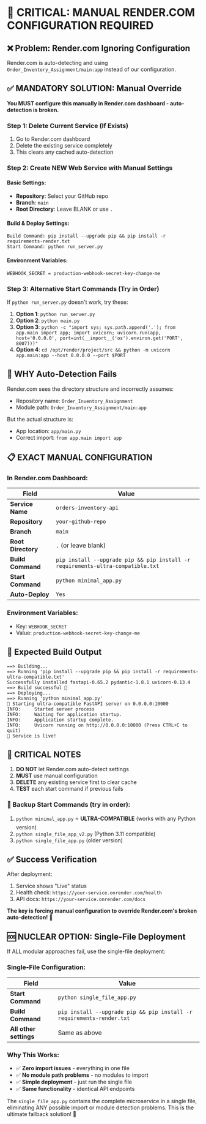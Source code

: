 # 🚨 CRITICAL: MANUAL RENDER.COM CONFIGURATION REQUIRED

## ❌ Problem: Render.com Ignoring Configuration

Render.com is auto-detecting and using `Order_Inventory_Assignment/main:app` instead of our configuration.

## ✅ MANDATORY SOLUTION: Manual Override

**You MUST configure this manually in Render.com dashboard - auto-detection is broken.**

### Step 1: Delete Current Service (If Exists)
1. Go to Render.com dashboard
2. Delete the existing service completely
3. This clears any cached auto-detection

### Step 2: Create NEW Web Service with Manual Settings

#### Basic Settings:
- **Repository**: Select your GitHub repo
- **Branch**: `main`
- **Root Directory**: Leave BLANK or use `.`

#### Build & Deploy Settings:
```
Build Command: pip install --upgrade pip && pip install -r requirements-render.txt
Start Command: python run_server.py
```

#### Environment Variables:
```
WEBHOOK_SECRET = production-webhook-secret-key-change-me
```

### Step 3: Alternative Start Commands (Try in Order)

If `python run_server.py` doesn't work, try these:

1. **Option 1**: `python run_server.py`
2. **Option 2**: `python main.py` 
3. **Option 3**: `python -c "import sys; sys.path.append('.'); from app.main import app; import uvicorn; uvicorn.run(app, host='0.0.0.0', port=int(__import__('os').environ.get('PORT', 8007)))"`
4. **Option 4**: `cd /opt/render/project/src && python -m uvicorn app.main:app --host 0.0.0.0 --port $PORT`

## 🔧 WHY Auto-Detection Fails

Render.com sees the directory structure and incorrectly assumes:
- Repository name: `Order_Inventory_Assignment` 
- Module path: `Order_Inventory_Assignment/main:app`

But the actual structure is:
- App location: `app/main.py`
- Correct import: `from app.main import app`

## 📋 EXACT MANUAL CONFIGURATION

### In Render.com Dashboard:

| Field | Value |
|-------|--------|
| **Service Name** | `orders-inventory-api` |
| **Repository** | `your-github-repo` |
| **Branch** | `main` |
| **Root Directory** | `.` (or leave blank) |
| **Build Command** | `pip install --upgrade pip && pip install -r requirements-ultra-compatible.txt` |
| **Start Command** | `python minimal_app.py` |
| **Auto-Deploy** | `Yes` |

### Environment Variables:
- Key: `WEBHOOK_SECRET`
- Value: `production-webhook-secret-key-change-me`

## 🎯 Expected Build Output

```
==> Building...
==> Running 'pip install --upgrade pip && pip install -r requirements-ultra-compatible.txt'
Successfully installed fastapi-0.65.2 pydantic-1.8.1 uvicorn-0.13.4
==> Build successful 🎉
==> Deploying...
==> Running 'python minimal_app.py'
🚀 Starting ultra-compatible FastAPI server on 0.0.0.0:10000
INFO:     Started server process
INFO:     Waiting for application startup.
INFO:     Application startup complete.
INFO:     Uvicorn running on http://0.0.0.0:10000 (Press CTRL+C to quit)
🚀 Service is live!
```

## 🚨 CRITICAL NOTES

1. **DO NOT** let Render.com auto-detect settings
2. **MUST** use manual configuration
3. **DELETE** any existing service first to clear cache
4. **TEST** each start command if previous fails

### 🔄 Backup Start Commands (try in order):
1. `python minimal_app.py` ⭐ **ULTRA-COMPATIBLE** (works with any Python version)
2. `python single_file_app_v2.py` (Python 3.11 compatible)
3. `python single_file_app.py` (older version)

## ✅ Success Verification

After deployment:
1. Service shows "Live" status
2. Health check: `https://your-service.onrender.com/health`
3. API docs: `https://your-service.onrender.com/docs`

**The key is forcing manual configuration to override Render.com's broken auto-detection!** 🚀

## 🆘 NUCLEAR OPTION: Single-File Deployment

If ALL modular approaches fail, use the single-file deployment:

### Single-File Configuration:

| Field | Value |
|-------|--------|
| **Start Command** | `python single_file_app.py` |
| **Build Command** | `pip install --upgrade pip && pip install -r requirements-render.txt` |
| **All other settings** | Same as above |

### Why This Works:
- ✅ **Zero import issues** - everything in one file
- ✅ **No module path problems** - no modules to import
- ✅ **Simple deployment** - just run the single file
- ✅ **Same functionality** - identical API endpoints

The `single_file_app.py` contains the complete microservice in a single file, eliminating ANY possible import or module detection problems. This is the ultimate fallback solution! 🎯
